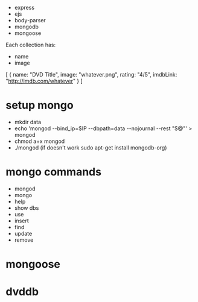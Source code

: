
* express
* ejs
* body-parser
* mongodb
* mongoose

Each collection has: 

* name
* image

[
    {
        name: "DVD Title",
        image: "whatever.png",
        rating: "4/5",
        imdbLink: "http://imdb.com/whatever"
    }
]

# setup mongo

* mkdir data
* echo 'mongod --bind_ip=$IP --dbpath=data --nojournal --rest "$@"' > mongod
* chmod a+x mongod
* ./mongod  (if doesn't work sudo apt-get install mongodb-org)

# mongo commands

* mongod
* mongo
* help
* show dbs
* use
* insert
* find
* update
* remove

# mongoose


# dvddb
